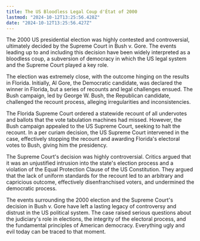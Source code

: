 ```yaml
---
title: The US Bloodless Legal Coup d'État of 2000
lastmod: "2024-10-12T13:25:56.428Z"
date: "2024-10-12T13:25:56.427Z"
---
```


The 2000 US presidential election was highly contested and controversial, ultimately decided by the Supreme Court in Bush v. Gore. The events leading up to and including this decision have been widely interpreted as a bloodless coup, a subversion of democracy in which the US legal system and the Supreme Court played a key role.

The election was extremely close, with the outcome hinging on the results in Florida. Initially, Al Gore, the Democratic candidate, was declared the winner in Florida, but a series of recounts and legal challenges ensued. The Bush campaign, led by George W. Bush, the Republican candidate, challenged the recount process, alleging irregularities and inconsistencies.

The Florida Supreme Court ordered a statewide recount of all undervotes and ballots that the vote tabulation machines had missed. However, the Bush campaign appealed to the US Supreme Court, seeking to halt the recount. In a per curiam decision, the US Supreme Court intervened in the case, effectively stopping the recount and awarding Florida's electoral votes to Bush, giving him the presidency.

The Supreme Court's decision was highly controversial. Critics argued that it was an unjustified intrusion into the state's election process and a violation of the Equal Protection Clause of the US Constitution. They argued that the lack of uniform standards for the recount led to an arbitrary and capricious outcome, effectively disenfranchised voters, and undermined the democratic process.

The events surrounding the 2000 election and the Supreme Court's decision in Bush v. Gore have left a lasting legacy of controversy and distrust in the US political system. The case raised serious questions about the judiciary's role in elections, the integrity of the electoral process, and the fundamental principles of American democracy. Everything ugly and evil today can be traced to that moment.
